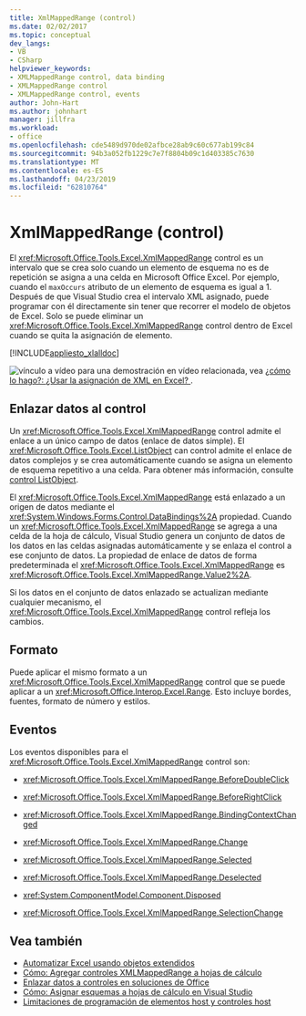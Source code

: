 ```yaml
---
title: XmlMappedRange (control)
ms.date: 02/02/2017
ms.topic: conceptual
dev_langs:
- VB
- CSharp
helpviewer_keywords:
- XMLMappedRange control, data binding
- XMLMappedRange control
- XMLMappedRange control, events
author: John-Hart
ms.author: johnhart
manager: jillfra
ms.workload:
- office
ms.openlocfilehash: cde5489d970de02afbce28ab9c60c677ab199c84
ms.sourcegitcommit: 94b3a052fb1229c7e7f8804b09c1d403385c7630
ms.translationtype: MT
ms.contentlocale: es-ES
ms.lasthandoff: 04/23/2019
ms.locfileid: "62810764"
---
```

# <a name="xmlmappedrange-control"></a>XmlMappedRange (control)
  El <xref:Microsoft.Office.Tools.Excel.XmlMappedRange> control es un intervalo que se crea solo cuando un elemento de esquema no es de repetición se asigna a una celda en Microsoft Office Excel. Por ejemplo, cuando el `maxOccurs` atributo de un elemento de esquema es igual a 1. Después de que Visual Studio crea el intervalo XML asignado, puede programar con él directamente sin tener que recorrer el modelo de objetos de Excel. Solo se puede eliminar un <xref:Microsoft.Office.Tools.Excel.XmlMappedRange> control dentro de Excel cuando se quita la asignación de elemento.

 [!INCLUDE[appliesto_xlalldoc](../vsto/includes/appliesto-xlalldoc-md.md)]

 ![vínculo a vídeo](../vsto/media/playvideo.gif "vínculo al vídeo") para una demostración en vídeo relacionada, vea [¿cómo lo hago?: ¿Usar la asignación de XML en Excel? ](http://go.microsoft.com/fwlink/?LinkID=130288).

## <a name="bind-data-to-the-control"></a>Enlazar datos al control
 Un <xref:Microsoft.Office.Tools.Excel.XmlMappedRange> control admite el enlace a un único campo de datos (enlace de datos simple). El <xref:Microsoft.Office.Tools.Excel.ListObject> can control admite el enlace de datos complejos y se crea automáticamente cuando se asigna un elemento de esquema repetitivo a una celda. Para obtener más información, consulte [control ListObject](../vsto/listobject-control.md).

 El <xref:Microsoft.Office.Tools.Excel.XmlMappedRange> está enlazado a un origen de datos mediante el <xref:System.Windows.Forms.Control.DataBindings%2A> propiedad. Cuando un <xref:Microsoft.Office.Tools.Excel.XmlMappedRange> se agrega a una celda de la hoja de cálculo, Visual Studio genera un conjunto de datos de los datos en las celdas asignadas automáticamente y se enlaza el control a ese conjunto de datos. La propiedad de enlace de datos de forma predeterminada el <xref:Microsoft.Office.Tools.Excel.XmlMappedRange> es <xref:Microsoft.Office.Tools.Excel.XmlMappedRange.Value2%2A>.

 Si los datos en el conjunto de datos enlazado se actualizan mediante cualquier mecanismo, el <xref:Microsoft.Office.Tools.Excel.XmlMappedRange> control refleja los cambios.

## <a name="formatting"></a>Formato
 Puede aplicar el mismo formato a un <xref:Microsoft.Office.Tools.Excel.XmlMappedRange> control que se puede aplicar a un <xref:Microsoft.Office.Interop.Excel.Range>. Esto incluye bordes, fuentes, formato de número y estilos.

## <a name="events"></a>Eventos
 Los eventos disponibles para el <xref:Microsoft.Office.Tools.Excel.XmlMappedRange> control son:

- <xref:Microsoft.Office.Tools.Excel.XmlMappedRange.BeforeDoubleClick>

- <xref:Microsoft.Office.Tools.Excel.XmlMappedRange.BeforeRightClick>

- <xref:Microsoft.Office.Tools.Excel.XmlMappedRange.BindingContextChanged>

- <xref:Microsoft.Office.Tools.Excel.XmlMappedRange.Change>

- <xref:Microsoft.Office.Tools.Excel.XmlMappedRange.Selected>

- <xref:Microsoft.Office.Tools.Excel.XmlMappedRange.Deselected>

- <xref:System.ComponentModel.Component.Disposed>

- <xref:Microsoft.Office.Tools.Excel.XmlMappedRange.SelectionChange>

## <a name="see-also"></a>Vea también
- [Automatizar Excel usando objetos extendidos](../vsto/automating-excel-by-using-extended-objects.md)
- [Cómo: Agregar controles XMLMappedRange a hojas de cálculo](../vsto/how-to-add-xmlmappedrange-controls-to-worksheets.md)
- [Enlazar datos a controles en soluciones de Office](../vsto/binding-data-to-controls-in-office-solutions.md)
- [Cómo: Asignar esquemas a hojas de cálculo en Visual Studio](../vsto/how-to-map-schemas-to-worksheets-inside-visual-studio.md)
- [Limitaciones de programación de elementos host y controles host](../vsto/programmatic-limitations-of-host-items-and-host-controls.md)
